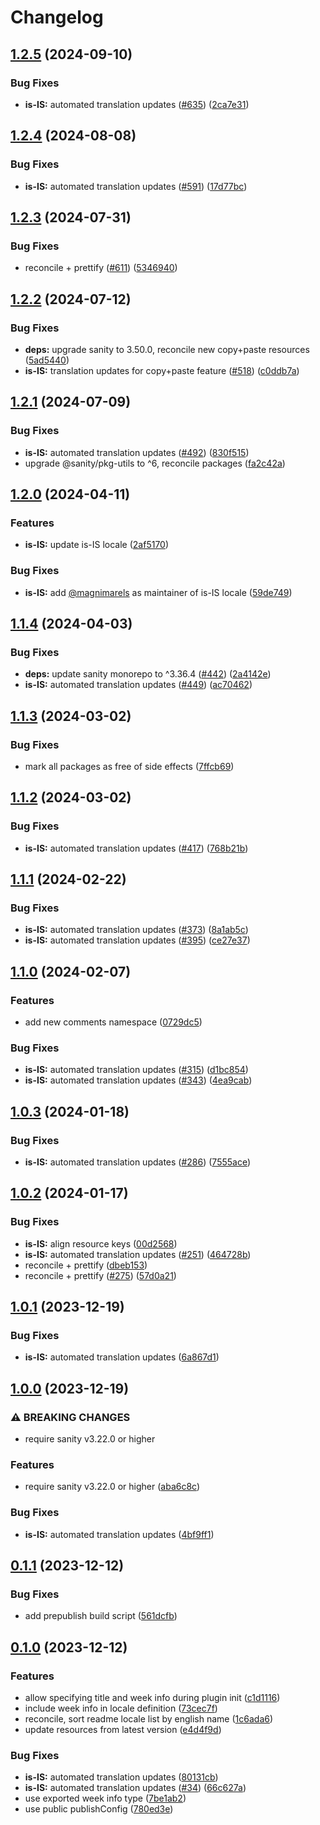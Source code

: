 # Changelog

## [1.2.5](https://github.com/sanity-io/locales/compare/locale-is-is-v1.2.4...locale-is-is-v1.2.5) (2024-09-10)


### Bug Fixes

* **is-IS:** automated translation updates ([#635](https://github.com/sanity-io/locales/issues/635)) ([2ca7e31](https://github.com/sanity-io/locales/commit/2ca7e315f35e88b9a0fe67579990983fed80ec51))

## [1.2.4](https://github.com/sanity-io/locales/compare/locale-is-is-v1.2.3...locale-is-is-v1.2.4) (2024-08-08)


### Bug Fixes

* **is-IS:** automated translation updates ([#591](https://github.com/sanity-io/locales/issues/591)) ([17d77bc](https://github.com/sanity-io/locales/commit/17d77bcaabafcd5eb6052f18fd96f423f2d32282))

## [1.2.3](https://github.com/sanity-io/locales/compare/locale-is-is-v1.2.2...locale-is-is-v1.2.3) (2024-07-31)


### Bug Fixes

* reconcile + prettify ([#611](https://github.com/sanity-io/locales/issues/611)) ([5346940](https://github.com/sanity-io/locales/commit/534694059e674d5150f7f484fd79411b0f5b74a2))

## [1.2.2](https://github.com/sanity-io/locales/compare/locale-is-is-v1.2.1...locale-is-is-v1.2.2) (2024-07-12)


### Bug Fixes

* **deps:** upgrade sanity to 3.50.0, reconcile new copy+paste resources ([5ad5440](https://github.com/sanity-io/locales/commit/5ad5440692ba75d76b5de468a5ed5cdfd01de995))
* **is-IS:** translation updates for copy+paste feature ([#518](https://github.com/sanity-io/locales/issues/518)) ([c0ddb7a](https://github.com/sanity-io/locales/commit/c0ddb7a85b023dd368f76583dc8e1e1fc4bc1fdf))

## [1.2.1](https://github.com/sanity-io/locales/compare/locale-is-is-v1.2.0...locale-is-is-v1.2.1) (2024-07-09)


### Bug Fixes

* **is-IS:** automated translation updates ([#492](https://github.com/sanity-io/locales/issues/492)) ([830f515](https://github.com/sanity-io/locales/commit/830f5155922dcfe1ba66ad1fbe69157e4c06b42b))
* upgrade @sanity/pkg-utils to ^6, reconcile packages ([fa2c42a](https://github.com/sanity-io/locales/commit/fa2c42a0e8550ead90dcc61fe1abcecdacf8fd20))

## [1.2.0](https://github.com/sanity-io/locales/compare/locale-is-is-v1.1.4...locale-is-is-v1.2.0) (2024-04-11)


### Features

* **is-IS:** update is-IS locale ([2af5170](https://github.com/sanity-io/locales/commit/2af5170e91c3eefbee4e49aa828cb3ed5d27d0d8))


### Bug Fixes

* **is-IS:** add [@magnimarels](https://github.com/magnimarels) as maintainer of is-IS locale ([59de749](https://github.com/sanity-io/locales/commit/59de7494197a1f444885c72707eaf295b2ee88fc))

## [1.1.4](https://github.com/sanity-io/locales/compare/locale-is-is-v1.1.3...locale-is-is-v1.1.4) (2024-04-03)


### Bug Fixes

* **deps:** update sanity monorepo to ^3.36.4 ([#442](https://github.com/sanity-io/locales/issues/442)) ([2a4142e](https://github.com/sanity-io/locales/commit/2a4142e6e50eb5992b3432169cd71676c353276f))
* **is-IS:** automated translation updates ([#449](https://github.com/sanity-io/locales/issues/449)) ([ac70462](https://github.com/sanity-io/locales/commit/ac704621ad6274d9c2f3e753de74c8c04c564842))

## [1.1.3](https://github.com/sanity-io/locales/compare/locale-is-is-v1.1.2...locale-is-is-v1.1.3) (2024-03-02)


### Bug Fixes

* mark all packages as free of side effects ([7ffcb69](https://github.com/sanity-io/locales/commit/7ffcb6939ba729c3c6c528d81e14a833b9096f50))

## [1.1.2](https://github.com/sanity-io/locales/compare/locale-is-is-v1.1.1...locale-is-is-v1.1.2) (2024-03-02)


### Bug Fixes

* **is-IS:** automated translation updates ([#417](https://github.com/sanity-io/locales/issues/417)) ([768b21b](https://github.com/sanity-io/locales/commit/768b21b484dba1f4c588d15719766d2626cf3842))

## [1.1.1](https://github.com/sanity-io/locales/compare/locale-is-is-v1.1.0...locale-is-is-v1.1.1) (2024-02-22)


### Bug Fixes

* **is-IS:** automated translation updates ([#373](https://github.com/sanity-io/locales/issues/373)) ([8a1ab5c](https://github.com/sanity-io/locales/commit/8a1ab5ccf30d92e20381c48f1bf801a386584fdb))
* **is-IS:** automated translation updates ([#395](https://github.com/sanity-io/locales/issues/395)) ([ce27e37](https://github.com/sanity-io/locales/commit/ce27e37b3e32e4dd59c5ecfd2484414d52ea2eec))

## [1.1.0](https://github.com/sanity-io/locales/compare/locale-is-is-v1.0.3...locale-is-is-v1.1.0) (2024-02-07)


### Features

* add new comments namespace ([0729dc5](https://github.com/sanity-io/locales/commit/0729dc52cd29ac2611250663a32a7f1a5a039500))


### Bug Fixes

* **is-IS:** automated translation updates ([#315](https://github.com/sanity-io/locales/issues/315)) ([d1bc854](https://github.com/sanity-io/locales/commit/d1bc85402c45ff5c44185cb1dc0e11bc697d04f1))
* **is-IS:** automated translation updates ([#343](https://github.com/sanity-io/locales/issues/343)) ([4ea9cab](https://github.com/sanity-io/locales/commit/4ea9cab0048cf488b111db901d56434261879448))

## [1.0.3](https://github.com/sanity-io/locales/compare/locale-is-is-v1.0.2...locale-is-is-v1.0.3) (2024-01-18)


### Bug Fixes

* **is-IS:** automated translation updates ([#286](https://github.com/sanity-io/locales/issues/286)) ([7555ace](https://github.com/sanity-io/locales/commit/7555aceb35658ca7283ca8e4e7f1833c7dcffe66))

## [1.0.2](https://github.com/sanity-io/locales/compare/locale-is-is-v1.0.1...locale-is-is-v1.0.2) (2024-01-17)


### Bug Fixes

* **is-IS:** align resource keys ([00d2568](https://github.com/sanity-io/locales/commit/00d2568c9a7e09465c679e7badbf44849c22a7a3))
* **is-IS:** automated translation updates ([#251](https://github.com/sanity-io/locales/issues/251)) ([464728b](https://github.com/sanity-io/locales/commit/464728b142bd1cd8721c564430aa6e9abb45390b))
* reconcile + prettify ([dbeb153](https://github.com/sanity-io/locales/commit/dbeb153fc3f80207e357a888431d2fd739617821))
* reconcile + prettify ([#275](https://github.com/sanity-io/locales/issues/275)) ([57d0a21](https://github.com/sanity-io/locales/commit/57d0a21e05f631d47d74a2c029c9dcc3993bc7b0))

## [1.0.1](https://github.com/sanity-io/locales/compare/locale-is-is-v1.0.0...locale-is-is-v1.0.1) (2023-12-19)


### Bug Fixes

* **is-IS:** automated translation updates ([6a867d1](https://github.com/sanity-io/locales/commit/6a867d19db544a9459365e51aaa4ff193bc0eb8c))

## [1.0.0](https://github.com/sanity-io/locales/compare/locale-is-is-v0.1.1...locale-is-is-v1.0.0) (2023-12-19)


### ⚠ BREAKING CHANGES

* require sanity v3.22.0 or higher

### Features

* require sanity v3.22.0 or higher ([aba6c8c](https://github.com/sanity-io/locales/commit/aba6c8c3fd4f6e11b193b96a3821420f72ccc47d))


### Bug Fixes

* **is-IS:** automated translation updates ([4bf9ff1](https://github.com/sanity-io/locales/commit/4bf9ff1f3d715be27624fefabf60f829679c28da))

## [0.1.1](https://github.com/sanity-io/locales/compare/locale-is-is-v0.1.0...locale-is-is-v0.1.1) (2023-12-12)


### Bug Fixes

* add prepublish build script ([561dcfb](https://github.com/sanity-io/locales/commit/561dcfb24ab12f98fcc590b0dbc2cf297ea60485))

## [0.1.0](https://github.com/sanity-io/locales/compare/locale-is-is-v0.0.1...locale-is-is-v0.1.0) (2023-12-12)


### Features

* allow specifying title and week info during plugin init ([c1d1116](https://github.com/sanity-io/locales/commit/c1d1116bab0c99c6506a9744e33d6cf282bf1c1b))
* include week info in locale definition ([73cec7f](https://github.com/sanity-io/locales/commit/73cec7fb69ac92a565282aac0d08f13b634372fb))
* reconcile, sort readme locale list by english name ([1c6ada6](https://github.com/sanity-io/locales/commit/1c6ada624e83307f820d6c4ce1e7560eaf94b151))
* update resources from latest version ([e4d4f9d](https://github.com/sanity-io/locales/commit/e4d4f9daf8c2566f3ee7c9b002ac6d0051a2734c))


### Bug Fixes

* **is-IS:** automated translation updates ([80131cb](https://github.com/sanity-io/locales/commit/80131cbddca6ce2fb2555dcf33d5d1b62032e044))
* **is-IS:** automated translation updates ([#34](https://github.com/sanity-io/locales/issues/34)) ([66c627a](https://github.com/sanity-io/locales/commit/66c627a9b2e490abb3abac307c96008cf209637c))
* use exported week info type ([7be1ab2](https://github.com/sanity-io/locales/commit/7be1ab27939e1836e000155c576362fb5f54bd3e))
* use public publishConfig ([780ed3e](https://github.com/sanity-io/locales/commit/780ed3e6d35198fedebd769e71bf1dcc09fc6528))
